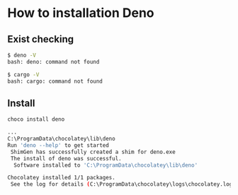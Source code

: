 # How to installation Deno

## Exist checking

```bash
$ deno -V
bash: deno: command not found
```

```bash
$ cargo -V
bash: cargo: command not found
```

## Install

```bash
choco install deno
```

```bash
...
C:\ProgramData\chocolatey\lib\deno
Run 'deno --help' to get started
 ShimGen has successfully created a shim for deno.exe
 The install of deno was successful.
  Software installed to 'C:\ProgramData\chocolatey\lib\deno'

Chocolatey installed 1/1 packages.
 See the log for details (C:\ProgramData\chocolatey\logs\chocolatey.log).
 ```